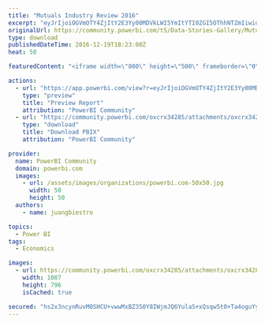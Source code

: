 ```yaml
---
title: "Mutuals Industry Review 2016"
excerpt: "eyJrIjoiOGVmOTY4ZjItY2E3Yy00MDVkLWI5YmItYTI0ZGI5OThhNTZmIiwidCI6ImViOWExMWM5LTJiMTctNDMzZi1hOTJhLTA4MjQ0OGVlZGVlZiJ9"
originalUrl: https://community.powerbi.com/t5/Data-Stories-Gallery/Mutuals-Industry-Review-2016/m-p/104217
type: download
publishedDateTime: 2016-12-19T18:23:00Z
heat: 50

featuredContent: "<iframe width=\"800\" height=\"500\" frameborder=\"0\" src=\"https://app.powerbi.com/view?r=eyJrIjoiOGVmOTY4ZjItY2E3Yy00MDVkLWI5YmItYTI0ZGI5OThhNTZmIiwidCI6ImViOWExMWM5LTJiMTctNDMzZi1hOTJhLTA4MjQ0OGVlZGVlZiJ9\"></iframe>"

actions:
  - url: "https://app.powerbi.com/view?r=eyJrIjoiOGVmOTY4ZjItY2E3Yy00MDVkLWI5YmItYTI0ZGI5OThhNTZmIiwidCI6ImViOWExMWM5LTJiMTctNDMzZi1hOTJhLTA4MjQ0OGVlZGVlZiJ9"
    type: "preview"
    title: "Preview Report"
    attribution: "PowerBI Community"
  - url: "https://community.powerbi.com/oxcrx34285/attachments/oxcrx34285/DataStoriesGallery/512/2/Mutuals%20Dashboard%202016.pbix"
    type: "download"
    title: "Download PBIX"
    attribution: "PowerBI Community"

provider:
  name: PowerBI Community
  domain: powerbi.com
  images:
    - url: /assets/images/organizations/powerbi.com-50x50.jpg
      width: 50
      height: 50
  authors:
    - name: juangbiestro

topics:
  - Power BI
tags:
  - Economics

images:
  - url: https://community.powerbi.com/oxcrx34285/attachments/oxcrx34285/DataStoriesGallery/512/1/Mutuals%20dashboard.JPG
    width: 1087
    height: 796
    isCached: true

secured: "hs2x3ncynRuvM0SHCU+vwwMxBZ350Y8IWjmJQ6YulaS+xQsqw5t0+Ta4oguYyAeYtw8VhisGAUtp20/efDuKY8lTFC1+lXfPdjKqQjJc7Oqy29RE+/Q/M0UHgW04XHKKDTTcsavbS38MeO+IfRYoBde/R8WWbOp8+R7ScDPMNUmHx44cQ/IOlsqiIxWkfyCz9gxPLgoRM3Um8qoPuh6YIS0zZmdj4j9JNEuX2fOUYYYPwjPCaFf2wwxjmjDQJppFIbgRCv6EMEVhw2wPwlkacQWvW/KbBnaTzTFNRsPkUvQpOXIqgMM8MJ9Ae7yaWT1sfTXE7Prd160IxqSnMLcQVoKABrLhqRagYB4otbehNhNrftbtq/X6tGKHj6htegKyDZ4vB15CE9Jn141CcXWPzg==;tTFbbRcS/OXNI8ONrRo/VA=="
---
```


